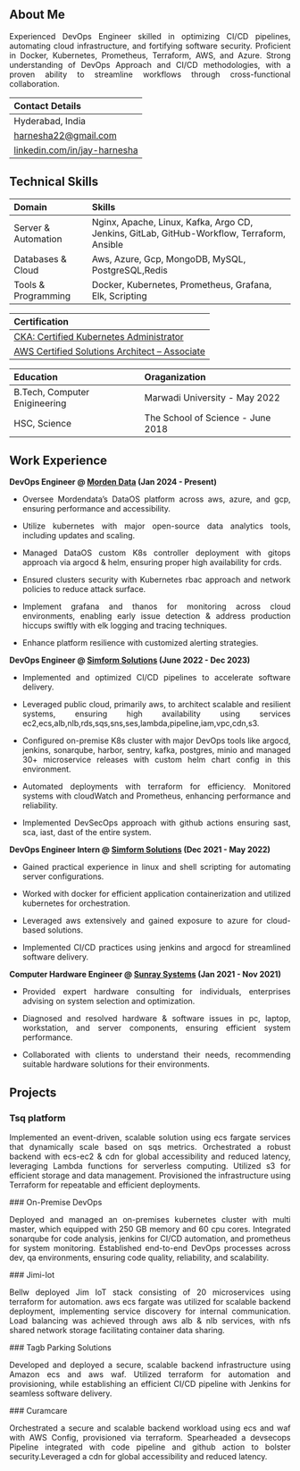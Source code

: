 ## About Me

<p align="justify">
Experienced DevOps Engineer skilled in optimizing CI/CD pipelines, automating cloud infrastructure, and fortifying software security. Proficient in Docker, Kubernetes, Prometheus, Terraform, AWS, and Azure. Strong understanding of DevOps Approach and CI/CD methodologies, with a proven ability to streamline workflows through cross-functional collaboration.
</p>

| Contact Details |
|:--------|
| Hyderabad, India |
| [harnesha22@gmail.com](harnesha22@gmail.com) |
| [linkedin.com/in/jay-harnesha](https://www.linkedin.com/in/jay-harnesha) |

## Technical Skills

| Domain | Skills |
|:--------|:--------|
| Server & Automation | Nginx, Apache, Linux, Kafka, Argo CD, Jenkins, GitLab, GitHub-Workflow, Terraform, Ansible |
| Databases & Cloud | Aws, Azure, Gcp, MongoDB, MySQL, PostgreSQL,Redis |
| Tools & Programming | Docker, Kubernetes, Prometheus, Grafana, Elk, Scripting |

| Certification |
|:--------|
| [CKA: Certified Kubernetes Administrator](https://www.credly.com/badges/34cc07ba-975f-4451-a81d-bd2efa0ba603/public_url) |
| [AWS Certified Solutions Architect – Associate](https://www.credly.com/badges/bc4024ce-a0f5-4665-b22a-8dc9d234a2fa/public_url) |

| Education | Oraganization |
|:--------|:--------|
| B.Tech, Computer Enigineering | Marwadi University - May 2022	|
| HSC, Science | The School of Science - June 2018 |

## Work Experience
**DevOps Engineer @ [Morden Data](https://themoderndatacompany.com) (Jan 2024 - Present)**
- <p align="justify"> Oversee Mordendata’s DataOS platform across aws, azure, and gcp, ensuring performance and accessibility. </p>
- <p align="justify"> Utilize kubernetes with major open-source data analytics tools, including updates and scaling. </p>
- <p align="justify"> Managed DataOS custom K8s controller deployment with gitops approach via argocd & helm, ensuring proper high availability for crds. </p>
- <p align="justify"> Ensured clusters security with Kubernetes rbac approach and network policies to reduce attack surface. </p>
- <p align="justify"> Implement grafana and thanos for monitoring across cloud environments, enabling early issue detection & address production hiccups swiftly with elk logging and tracing techniques. </p>
- <p align="justify"> Enhance platform resilience with customized alerting strategies. </p>

**DevOps Engineer @ [Simform Solutions](https://www.simform.com) (June 2022 - Dec 2023)**
- <p align="justify"> Implemented and optimized CI/CD pipelines to accelerate software delivery. </p>
- <p align="justify"> Leveraged public cloud, primarily aws, to architect scalable and resilient systems, ensuring high availability using services ec2,ecs,alb,nlb,rds,sqs,sns,ses,lambda,pipeline,iam,vpc,cdn,s3. </p>
- <p align="justify"> Configured on-premise K8s cluster with major DevOps tools like argocd, jenkins, sonarqube, harbor, sentry, kafka, postgres, minio and managed 30+ microservice releases with custom helm chart config in this environment. </p>
- <p align="justify"> Automated deployments with terraform for efficiency. Monitored systems with cloudWatch and Prometheus, enhancing performance and reliability. </p>
- <p align="justify"> Implemented DevSecOps approach with github actions ensuring sast, sca, iast, dast of the entire system. </p>

**DevOps Engineer Intern @ [Simform Solutions](https://www.simform.com) (Dec 2021 - May 2022)**
- <p align="justify"> Gained practical experience in linux and shell scripting for automating server configurations. </p>
- <p align="justify"> Worked with docker for efficient application containerization and utilized kubernetes for orchestration. </p>
- <p align="justify"> Leveraged aws extensively and gained exposure to azure for cloud-based solutions. </p>
- <p align="justify"> Implemented CI/CD practices using jenkins and argocd for streamlined software delivery. </p>

**Computer Hardware Engineer @ [Sunray Systems](https://www.sunraysystems.in) (Jan 2021 - Nov 2021)**
- <p align="justify"> Provided expert hardware consulting for individuals, enterprises advising on system selection and optimization. </p>
- <p align="justify"> Diagnosed and resolved hardware & software issues in pc, laptop, workstation, and server components, ensuring efficient system performance. </p>
- <p align="justify"> Collaborated with clients to understand their needs, recommending suitable hardware solutions for their environments. </p>

## Projects

### Tsq platform
<p align="justify">
Implemented an event-driven, scalable solution using ecs fargate services that dynamically scale based on sqs metrics. Orchestrated a robust backend with ecs-ec2 & cdn for global accessibility and reduced latency, leveraging Lambda functions for serverless computing. Utilized s3 for efficient storage and data management. Provisioned the infrastructure using Terraform for repeatable and efficient deployments.
</p>
### On-Premise DevOps
<p align="justify">
Deployed and managed an on-premises kubernetes cluster with multi master, which equipped with 250 GB memory and 60 cpu cores. Integrated sonarqube for code analysis, jenkins for CI/CD automation, and prometheus for system monitoring. Established end-to-end DevOps processes across dev, qa environments, ensuring code quality, reliability, and scalability.
</p>
### Jimi-Iot
<p align="justify">
Bellw deployed Jim IoT stack consisting of 20 microservices using terraform for automation. aws ecs fargate was utilized for scalable backend deployment, implementing service discovery for internal communication. Load balancing was achieved through aws alb & nlb services, with nfs shared network storage facilitating container data sharing.
</p>
### Tagb Parking Solutions
<p align="justify">
Developed and deployed a secure, scalable backend infrastructure using Amazon ecs and aws waf. Utilized terraform for automation and provisioning, while establishing an efficient CI/CD pipeline with Jenkins for seamless software delivery.
</p>
### Curamcare
<p align="justify">
Orchestrated a secure and scalable backend workload using ecs and waf with AWS Config, provisioned via terraform. Spearheaded a devsecops Pipeline integrated with code pipeline and github action to bolster security.Leveraged a cdn for global accessibility and reduced latency.
</p>
